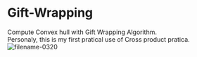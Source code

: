 # Gift-Wrapping
Compute Convex hull with Gift Wrapping Algorithm.
<br>
Personaly, this is my first pratical use of Cross product pratica.
<br>
![filename-0320](https://user-images.githubusercontent.com/52326196/86372128-c0a2f500-bcbc-11ea-9e1e-bb9dc97232d2.png)


